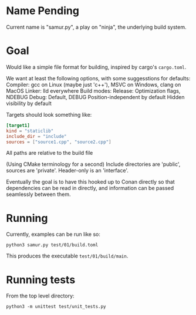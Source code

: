 # Name Pending

Current name is "samur.py", a play on "ninja", the underlying build system.

# Goal

Would like a simple file format for building, inspired by cargo's `cargo.toml`.

We want at least the following options, with some suggesstions for defaults:
Compiler: gcc on Linux (maybe just 'c++'), MSVC on Windows, clang on MacOS
Linker: lld everywhere
Build modes:
  Release: Optimization flags, NDEBUG
  Debug: Default, DEBUG
Position-independent by default
Hidden visibility by default

Targets should look something like:

```toml
[target1]
kind = "staticlib"
include_dir = "include"
sources = ["source1.cpp", "source2.cpp"]
```

All paths are relative to the build file

(Using CMake terminology for a second)
Include directories are 'public', sources are 'private'. Header-only is an 'interface'.

Eventually the goal is to have this hooked up to Conan directly
so that dependencies can be read in directly, and information can
be passed seamlessly between them.

# Running

Currently, examples can be run like so:
```
python3 samur.py test/01/build.toml
```
This produces the executable `test/01/build/main`.

# Running tests

From the top level directory:
```
python3 -m unittest test/unit_tests.py
```